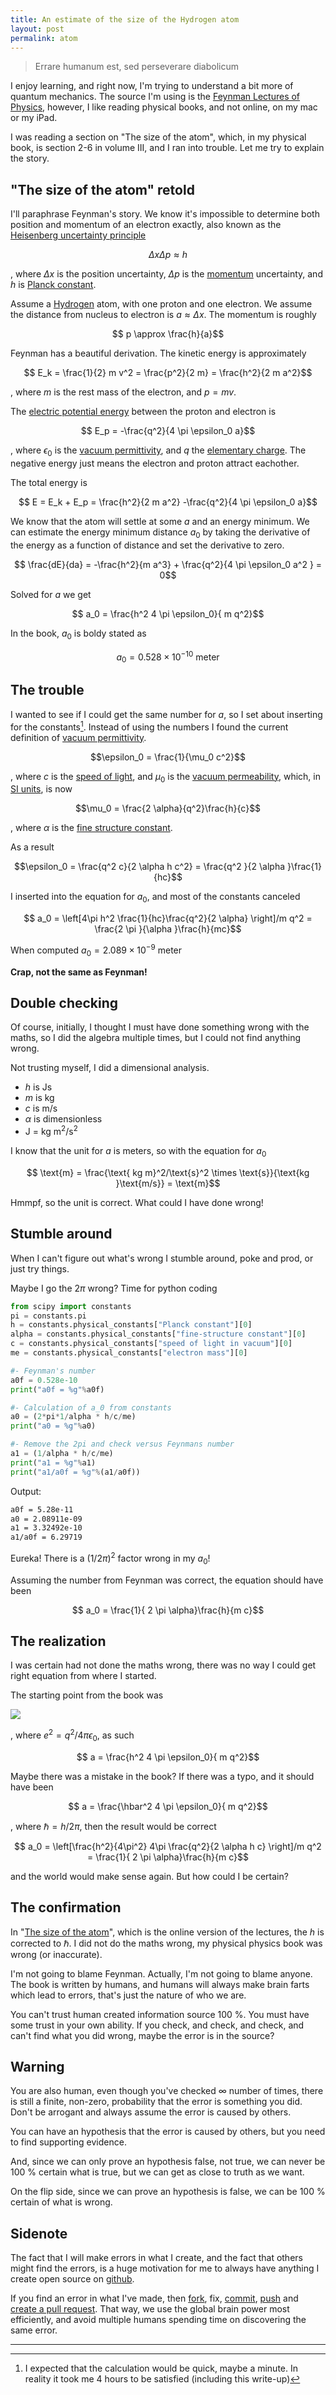 ```yaml
---
title: An estimate of the size of the Hydrogen atom
layout: post
permalink: atom
---
```


> Errare humanum est, sed perseverare diabolicum

I enjoy learning, and right now, I'm trying to understand a bit more
of quantum mechanics. 
The source I'm using is the [Feynman Lectures of
Physics](https://www.feynmanlectures.caltech.edu), however, I like reading 
physical books, and not online, on my mac or my iPad.

I was reading a section on "The size of the atom", which, in my physical book, is 
section 2-6 in volume III, and I ran into trouble.
Let me try to explain the story.

## "The size of the atom" retold

I'll paraphrase Feynman's story.
We know it's impossible to determine both position and momentum 
of an electron exactly, also known as the [Heisenberg uncertainty
principle](https://en.wikipedia.org/wiki/Uncertainty_principle)

$$ \Delta x \Delta p \approx h $$

, where $\Delta x$ is the position uncertainty, $\Delta p$ is the [momentum](https://en.wikipedia.org/wiki/Momentum)
uncertainty, and $h$ is [Planck
constant](https://en.wikipedia.org/wiki/Planck_constant#Reduced_Planck_constant).

Assume a [Hydrogen](https://en.wikipedia.org/wiki/Hydrogen) atom, with one proton and one electron. We assume the distance from nucleus to electron is
$a \approx \Delta x$. The momentum is roughly 

$$ p \approx \frac{h}{a}$$

Feynman has a beautiful derivation. The kinetic energy is approximately 

$$ E_k = \frac{1}{2} m v^2 = \frac{p^2}{2 m} = \frac{h^2}{2 m a^2}$$

, where $m$ is the rest mass of the electron, and $p = mv$.

The [electric potential energy](https://en.wikipedia.org/wiki/Electric_potential_energy) between the proton and electron is

$$ E_p = -\frac{q^2}{4 \pi \epsilon_0 a}$$

, where $\epsilon_0$ is the [vacuum permittivity](https://en.wikipedia.org/wiki/Vacuum_permittivity), and $q$ the [elementary charge](https://en.wikipedia.org/wiki/Elementary_charge). The negative energy just means the electron and proton attract eachother.

The total energy is 

$$ E = E_k + E_p = \frac{h^2}{2 m a^2} -\frac{q^2}{4 \pi \epsilon_0 a}$$

We know that the atom will settle at some $a$ and an energy
minimum. We can estimate the energy minimum distance $a_0$ by taking the derivative of the
energy as a function of distance and set the derivative to zero.

$$ \frac{dE}{da} = -\frac{h^2}{m a^3} + \frac{q^2}{4 \pi \epsilon_0 a^2 } = 0$$

Solved for $a$ we get 

$$ a_0 = \frac{h^2 4 \pi \epsilon_0}{ m q^2}$$

In the book, $a_0$ is boldy stated as 

$$ a_0 = 0.528 \times 10^{-10}\text{ meter }$$ 

## The trouble

I wanted to see if I could get the same number for $a$, so I set about inserting
for the constants[^1]. Instead of using the numbers I found the current definition of [vacuum permittivity](https://en.wikipedia.org/wiki/Vacuum_permittivity).

$$\epsilon_0 = \frac{1}{\mu_0 c^2}$$

, where $c$ is the [speed of light](https://en.wikipedia.org/wiki/Speed_of_light), and $\mu_0$ is the [vacuum permeability](https://en.wikipedia.org/wiki/Vacuum_permeability), which, in [SI units](https://en.wikipedia.org/wiki/International_System_of_Units), is now

$$\mu_0 = \frac{2 \alpha}{q^2}\frac{h}{c}$$ 

, where $\alpha$ is the [fine structure constant](https://en.wikipedia.org/wiki/Fine-structure_constant).

As a result 

$$\epsilon_0 = \frac{q^2 c}{2 \alpha h c^2} = \frac{q^2 }{2 \alpha }\frac{1}{hc}$$


I inserted into the equation for $a_0$, and most of the constants canceled 

$$ a_0 = \left[4\pi h^2  \frac{1}{hc}\frac{q^2}{2 \alpha} \right]/m q^2 = \frac{2 \pi }{\alpha  }\frac{h}{mc}$$ 

When computed $a_0 = 2.089\times 10^{-9}\text{ meter }$

**Crap, not the same as Feynman!**

## Double checking

Of course, initially, I thought I must have done something wrong with the maths,
so I did the algebra multiple times, but I could not find anything
wrong.

Not trusting myself, I did a dimensional analysis. 

- $h$ is Js 
- $m$ is kg 
- $c$ is m/s
- $\alpha$ is dimensionless
- J = kg m$^2$/s$^2$

I know that the unit for $a$ is meters, so with the equation for $a_0$

$$ \text{m} = \frac{\text{ kg m}^2/\text{s}^2 \times \text{s}}{\text{kg
}\text{m/s}} = \text{m}$$

Hmmpf, so the unit is correct. What could I have done wrong!

## Stumble around

When I can't figure out what's wrong I stumble around, poke and prod, or just try things. 

Maybe I go the $2\pi$ wrong?  Time for python coding

```python
from scipy import constants
pi = constants.pi
h = constants.physical_constants["Planck constant"][0]
alpha = constants.physical_constants["fine-structure constant"][0]
c = constants.physical_constants["speed of light in vacuum"][0]
me = constants.physical_constants["electron mass"][0]

#- Feynman's number
a0f = 0.528e-10
print("a0f = %g"%a0f)

#- Calculation of a_0 from constants
a0 = (2*pi*1/alpha * h/c/me)
print("a0 = %g"%a0)

#- Remove the 2pi and check versus Feynmans number
a1 = (1/alpha * h/c/me)
print("a1 = %g"%a1)
print("a1/a0f = %g"%(a1/a0f))
```
Output:
```bash
a0f = 5.28e-11
a0 = 2.08911e-09
a1 = 3.32492e-10
a1/a0f = 6.29719
````

Eureka! There is a $(1/2\pi)^2$ factor wrong in my $a_0$!

Assuming the number from Feynman was 
correct, the equation should have been

$$ a_0 = \frac{1}{ 2 \pi \alpha}\frac{h}{m c}$$ 

## The realization

I was certain had not done the maths wrong, there was no way 
I could get right equation from where I started.

The starting point from the book was 

![](/aic2023/assets/atomic_size.png)


, where $e^2 = q^2/4\pi\epsilon_0$, as such

$$ a = \frac{h^2 4 \pi \epsilon_0}{  m q^2}$$

Maybe there was a mistake in the book? If there was a typo, and it should have been

$$ a = \frac{\hbar^2 4 \pi \epsilon_0}{  m q^2}$$

, where $\hbar = h/2\pi$, then the result would be correct

$$ a_0 = \left[\frac{h^2}{4\pi^2} 4\pi \frac{q^2}{2 \alpha h c} \right]/m q^2 = \frac{1}{ 2 \pi \alpha}\frac{h}{m c}$$ 

and the world would make sense again. But how could I be certain?

## The confirmation

In "[The size of the
atom](https://www.feynmanlectures.caltech.edu/III_02.html#Ch2-S4)", which is the
online version of the lectures, the $h$ is corrected to $\hbar$. I did not do
the maths wrong, my physical physics book was wrong (or inaccurate).

I'm not going to blame Feynman. Actually, I'm not going to blame anyone. The
book is written by humans, and humans will always make brain farts which lead to
errors, that's just the nature of who we are.

You can't trust human created information source 100 %. You must have some trust in
your own ability. If you check, and check, and check, and can't find what you
did wrong, maybe the error is in the source? 

## Warning

You are also human, even though you've checked $\infty$ number of times,
there is still a finite, non-zero, probability that the error is something you
did. Don't be arrogant and always assume the error is caused by others.

You can have an hypothesis that the error is caused by others, but you need to find supporting evidence. 

And, since we can only prove an hypothesis false, not true, we can never be 100 % certain what is true, but we can get as close to truth as we want.

On the flip side, since we can prove an hypothesis is false, we can be 100 % certain of what is wrong.


## Sidenote

The fact that I will make errors in what I create, and the fact that others might find the errors, is a huge motivation for me to always have anything I create open source on [github](https://github.com). 

If you find an error in what I've made, then [fork](https://docs.github.com/en/get-started/quickstart/fork-a-repo), fix, [commit](https://git-scm.com/docs/git-commit), [push](https://git-scm.com/docs/git-push) and [create a pull request](https://docs.github.com/en/desktop/contributing-and-collaborating-using-github-desktop/working-with-your-remote-repository-on-github-or-github-enterprise/creating-an-issue-or-pull-request). That way, we use the global brain power most efficiently, and avoid multiple humans spending time on discovering the same error.



---

[^1]: I expected that the calculation would be quick, maybe a minute. In reality it took me 4 hours to be satisfied (including this write-up)
